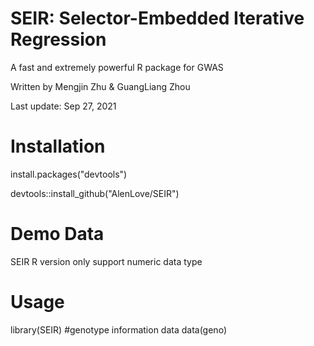 # SEIR: Selector-Embedded Iterative Regression
  A fast and extremely powerful R package for GWAS
  
  Written by Mengjin Zhu & GuangLiang Zhou
  
  Last update: Sep 27, 2021
# Installation
install.packages("devtools")

devtools::install_github("AlenLove/SEIR")
# Demo Data
SEIR R version only support numeric data type
# Usage
library(SEIR)
#genotype information data
data(geno)
